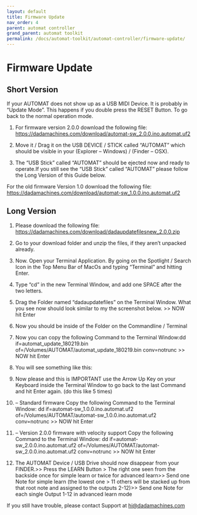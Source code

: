 ```yaml
---
layout: default
title: Firmware Update
nav_order: 4
parent: automat controller
grand_parent: automat toolkit
permalink: /docs/automat-toolkit/automat-controller/firmware-update/
---
```


# Firmware Update


## Short Version
If your AUTOMAT does not show up as a USB MIDI Device. It is probably in “Update Mode”. This happens if you double press the RESET Button. To go back to the normal operation mode.

1. For firmware version 2.0.0 download the following file: https://dadamachines.com/download/automat-sw_2.0.0.ino.automat.uf2

2. Move it / Drag it on the USB DEVICE / STICK called “AUTOMAT” which should be visible in your (Explorer – Windows) / (Finder – OSX).

3. The “USB Stick” called “AUTOMAT” should be ejected now and ready to operate.If you still see the “USB Stick” called “AUTOMAT” please follow the Long Version of this Guide below.

For the old firmware Version 1.0 download the following file: https://dadamachines.com/download/automat-sw_1.0.0.ino.automat.uf2



## Long Version
1. Please download the following file: https://dadamachines.com/download/dadaupdatefilesnew_2.0.0.zip

2. Go to your download folder and unzip the files, if they aren’t unpacked already.

3. Now. Open your Terminal Application. By going on the Spotlight / Search Icon in the Top Menu Bar of MacOs and typing “Terminal” and hitting Enter.

4. Type “cd” in the new Terminal Window, and add one SPACE after the two letters.

5. Drag the Folder named “dadaupdatefiles” on the Terminal Window. What you see now should look similar to my the screenshot below. >> NOW hit Enter

6. Now you should be inside of the Folder on the Commandline / Terminal

7. Now you can copy the following Command to the Terminal Window:dd if=automat_update_180219.bin of=/Volumes/AUTOMAT/automat_update_180219.bin conv=notrunc >> NOW hit Enter

8. You will see something like this:

9. Now please and this is IMPORTANT use the Arrow Up Key on your Keyboard inside the Terminal Window to go back to the last Command and hit Enter again. (do this like 5 times)

10. – Standard firmware Copy the following Command to the Terminal Window: dd if=automat-sw_1.0.0.ino.automat.uf2 of=/Volumes/AUTOMAT/automat-sw_1.0.0.ino.automat.uf2 conv=notrunc >> NOW hit Enter

10. – Version 2.0.0 firmware with velocity support  Copy the following Command to the Terminal Window: dd if=automat-sw_2.0.0.ino.automat.uf2 of=/Volumes/AUTOMAT/automat-sw_2.0.0.ino.automat.uf2 conv=notrunc >> NOW hit Enter

11. The AUTOMAT Device / USB Drive should now disappear from your FINDER.>> Press the LEARN Button > The right one seen from the backside once for simple learn or twice for advanced learn>> Send one Note for simple learn (the lowest one > 11 others will be stacked up from that root note and assigned to the outputs 2-12)>> Send one Note for each single Output 1-12 in advanced learn mode

If you still have trouble, please contact Support at hi@dadamachines.com